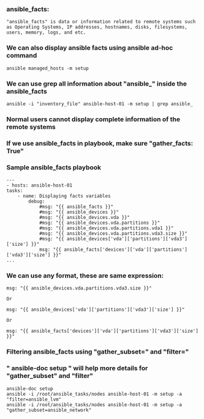 ### ansible_facts:

	"ansible_facts" is data or information related to remote systems such as Operating Systems, IP addresses, hostnames, disks, filesystems, users, memory, logs, and etc.

### We can also display ansible facts using ansible ad-hoc command

	ansible managed_hosts -m setup


### We can use grep all information about "ansible_" inside the ansible_facts

	ansible -i "inventory_file" ansible-host-01 -m setup | grep ansible_


### Normal users cannot display complete information of the remote systems

### If we use ansible_facts in playbook, make sure "gather_facts: True"


### Sample ansible_facts playbook

	---
	- hosts: ansible-host-01
  	tasks:
    	- name: Displaying facts variables
      		debug:
        		#msg: "{{ ansible_facts }}"
        		#msg: "{{ ansible_devices }}"
        		#msg: "{{ ansible_devices.vda }}"
        		#msg: "{{ ansible_devices.vda.partitions }}"
        		#msg: "{{ ansible_devices.vda.partitions.vda1 }}"
        		#msg: "{{ ansible_devices.vda.partitions.vda3.size }}"
       			#msg: "{{ ansible_devices['vda']['partitions']['vda3']['size'] }}"
        		msg: "{{ ansible_facts['devices']['vda']['partitions']['vda3']['size'] }}"
	...

### We can use any format, these are same expression:

	msg: "{{ ansible_devices.vda.partitions.vda3.size }}"

	Or

	msg: "{{ ansible_devices['vda']['partitions']['vda3']['size'] }}"

	Or

	msg: "{{ ansible_facts['devices']['vda']['partitions']['vda3']['size'] }}"



### Filtering ansible_facts using "gather_subset="  and "filter="

### " ansible-doc setup " will help more details for "gather_subset" and "filter"

	ansible-doc setup
  	ansible -i /root/ansible_tasks/nodes ansible-host-01 -m setup -a "filter=ansible_lvm"  
	ansible -i /root/ansible_tasks/nodes ansible-host-01 -m setup -a "gather_subset=ansible_network"


	
